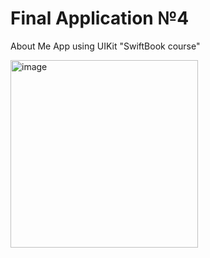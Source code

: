 # Final Application №4
About Me App using UIKit "SwiftBook course"

<img src="https://user-images.githubusercontent.com/93527566/183608577-d6e78d00-fb50-45e8-a974-89f87721f5d4.gif" alt="image" style="width:300px;"/>

